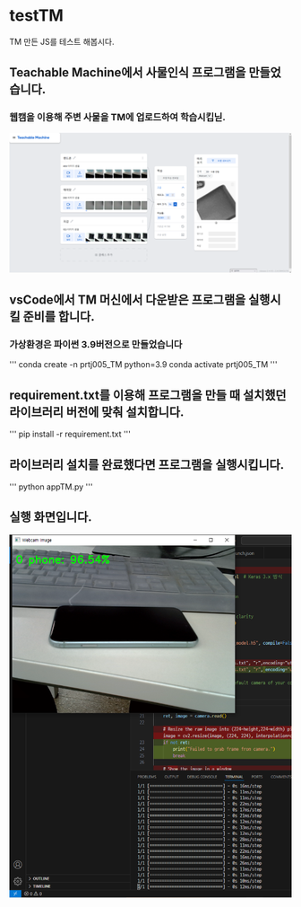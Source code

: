 # testTM
TM 만든 JS를 테스트 해봅시다.

## Teachable Machine에서 사물인식 프로그램을 만들었습니다.
### 웹캠을 이용해 주변 사물을 TM에 업로드하여 학습시킵닏.
![image1](images/TM_01.png)
## vsCode에서 TM 머신에서 다운받은 프로그램을 실행시킬 준비를 합니다.
### 가상환경은 파이썬 3.9버전으로 만들었습니다
'''
conda create -n prtj005_TM python=3.9
conda activate prtj005_TM
'''

## requirement.txt를 이용해 프로그램을 만들 때 설치했던 라이브러리 버전에 맞춰 설치합니다.
'''
pip install -r requirement.txt
'''
## 라이브러리 설치를 완료했다면 프로그램을 실행시킵니다.
'''
python appTM.py
'''
## 실행 화면입니다.
![image2](images/실행결과.png)
